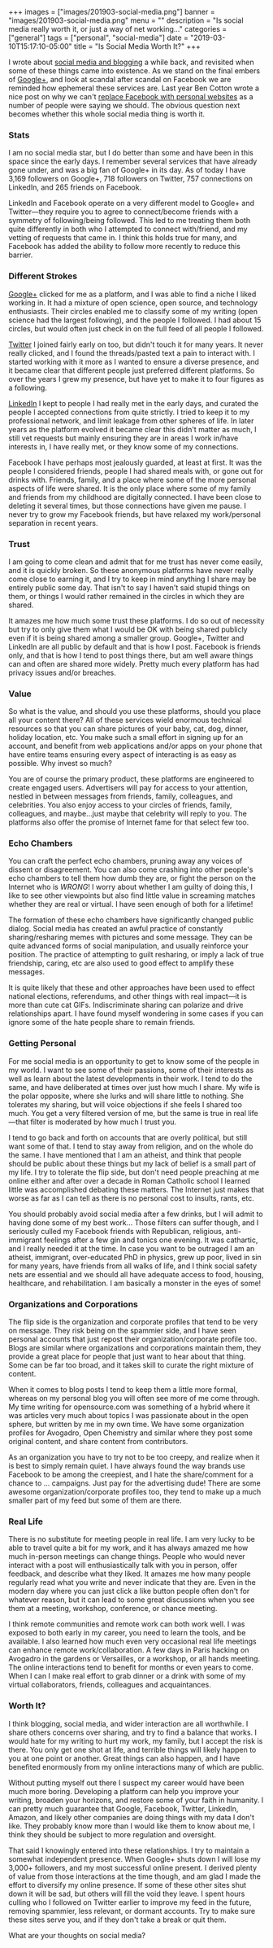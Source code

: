 +++
images = ["images/201903-social-media.png"]
banner = "images/201903-social-media.png"
menu = ""
description = "Is social media really worth it, or just a way of net working..."
categories = ["general"]
tags = ["personal", "social-media"]
date = "2019-03-10T15:17:10-05:00"
title = "Is Social Media Worth It?"
+++

I wrote about [social media and blogging][social-media-blogging] a while back, and revisited when some of these things came into existence. As we stand on the final embers of [Google+][gplus], and look at scandal after scandal on Facebook we are reminded how ephemeral these services are. Last year Ben Cotton wrote a nice post on why we can't [replace Facebook with personal websites][fiasco-facebook] as a number of people were saying we should. The obvious question next becomes whether this whole social media thing is worth it.

<!--more-->

### Stats

I am no social media star, but I do better than some and have been in this space since the early days. I remember several services that have already gone under, and was a big fan of Google+ in its day. As of today I have 3,169 followers on Google+, 718 followers on Twitter, 757 connections on LinkedIn, and 265 friends on Facebook.

LinkedIn and Facebook operate on a very different model to Google+ and Twitter&mdash;they require you to agree to connect/become friends with a symmetry of following/being followed. This led to me treating them both quite differently in both who I attempted to connect with/friend, and my vetting of requests that came in. I think this holds true for many, and Facebook has added the ability to follow more recently to reduce this barrier.

### Different Strokes

[Google+][me-gplus] clicked for me as a platform, and I was able to find a niche I liked working in. It had a mixture of open science, open source, and technology enthusiasts. Their circles enabled me to classify some of my writing (open science had the largest following), and the people I followed. I had about 15 circles, but would often just check in on the full feed of all people I followed.

[Twitter][me-twitter] I joined fairly early on too, but didn't touch it for many years. It never really clicked, and I found the threads/pasted text a pain to interact with. I started working with it more as I wanted to ensure a diverse presence, and it became clear that different people just preferred different platforms. So over the years I grew my presence, but have yet to make it to four figures as a following.

[LinkedIn][me-linkedin] I kept to people I had really met in the early days, and curated the people I accepted connections from quite strictly. I tried to keep it to my professional network, and limit leakage from other spheres of life. In later years as the platform evolved it became clear this didn't matter as much, I still vet requests but mainly ensuring they are in areas I work in/have interests in, I have really met, or they know some of my connections.

Facebook I have perhaps most jealously guarded, at least at first. It was the people I considered friends, people I had shared meals with, or gone out for drinks with. Friends, family, and a place where some of the more personal aspects of life were shared. It is the only place where some of my family and friends from my childhood are digitally connected. I have been close to deleting it several times, but those connections have given me pause. I never try to grow my Facebook friends, but have relaxed my work/personal separation in recent years. 

### Trust

I am going to come clean and admit that for me trust has never come easily, and it is quickly broken. So these anonymous platforms have never really come close to earning it, and I try to keep in mind anything I share may be entirely public some day. That isn't to say I haven't said stupid things on them, or things I would rather remained in the circles in which they are shared.

It amazes me how much some trust these platforms. I do so out of necessity but try to only give them what I would be OK with being shared publicly even if it is being shared among a smaller group. Google+, Twitter and LinkedIn are all public by default and that is how I post. Facebook is friends only, and that is how I tend to post things there, but am well aware things can and often are shared more widely. Pretty much every platform has had privacy issues and/or breaches.

### Value

So what is the value, and should you use these platforms, should you place all your content there? All of these services wield enormous technical resources so that you can share pictures of your baby, cat, dog, dinner, holiday location, etc. You make such a small effort in signing up for an account, and benefit from web applications and/or apps on your phone that have entire teams ensuring every aspect of interacting is as easy as possible. Why invest so much?

You are of course the primary product, these platforms are engineered to create engaged users. Advertisers will pay for access to your attention, nestled in between messages from friends, family, colleagues, and celebrities. You also enjoy access to your circles of friends, family, colleagues, and maybe...just maybe that celebrity will reply to you. The platforms also offer the promise of Internet fame for that select few too.

### Echo Chambers

You can craft the perfect echo chambers, pruning away any voices of dissent or disagreement. You can also come crashing into other people's echo chambers to tell them how dumb they are, or fight the person on the Internet who is *WRONG*! I worry about whether I am guilty of doing this, I like to see other viewpoints but also find little value in screaming matches whether they are real or virtual. I have seen enough of both for a lifetime!

The formation of these echo chambers have significantly changed public dialog. Social media has created an awful practice of constantly sharing/resharing memes with pictures and some message. They can be quite advanced forms of social manipulation, and usually reinforce your position. The practice of attempting to guilt resharing, or imply a lack of true friendship, caring, etc are also used to good effect to amplify these messages.

It is quite likely that these and other approaches have been used to effect national elections, referendums, and other things with real impact&mdash;it is more than cute cat GIFs. Indiscriminate sharing can polarize and drive relationships apart. I have found myself wondering in some cases if you can ignore some of the hate people share to remain friends.

### Getting Personal

For me social media is an opportunity to get to know some of the people in my world. I want to see some of their passions, some of their interests as well as learn about the latest developments in their work. I tend to do the same, and have deliberated at times over just how much I share. My wife is the polar opposite, where she lurks and will share little to nothing. She tolerates my sharing, but will voice objections if she feels I shared too much. You get a very filtered version of me, but the same is true in real life&mdash;that filter is moderated by how much I trust you.

I tend to go back and forth on accounts that are overly political, but still want some of that. I tend to stay away from religion, and on the whole do the same. I have mentioned that I am an atheist, and think that people should be public about these things but my lack of belief is a small part of my life. I try to tolerate the flip side, but don't need people preaching at me online either and after over a decade in Roman Catholic school I learned little was accomplished debating these matters. The Internet just makes that worse as far as I can tell as there is no personal cost to insults, rants, etc.

You should probably avoid social media after a few drinks, but I will admit to having done some of my best work... Those filters can suffer though, and I seriously culled my Facebook friends with Republican, religious, anti-immigrant feelings after a few gin and tonics one evening. It was cathartic, and I really needed it at the time. In case you want to be outraged I am an atheist, immigrant, over-educated PhD in physics, grew up poor, lived in sin for many years, have friends from all walks of life, and I think social safety nets are essential and we should all have adequate access to food, housing, healthcare, and rehabilitation. I am basically a monster in the eyes of some!

### Organizations and Corporations

The flip side is the organization and corporate profiles that tend to be very on message. They risk being on the spammier side, and I have seen personal accounts that just repost their organization/corporate profile too. Blogs are similar where organizations and corporations maintain them, they provide a great place for people that just want to hear about that thing. Some can be far too broad, and it takes skill to curate the right mixture of content. 

When it comes to blog posts I tend to keep them a little more formal, whereas on my personal blog you will often see more of me come through. My time writing for opensource.com was something of a hybrid where it was articles very much about topics I was passionate about in the open sphere, but written by me in my own time. We have some organization profiles for Avogadro, Open Chemistry and similar where they post some original content, and share content from contributors.

As an organization you have to try not to be too creepy, and realize when it is best to simply remain quiet. I have always found the way brands use Facebook to be among the creepiest, and I hate the share/comment for a chance to ... campaigns. Just pay for the advertising dude! There are some awesome organization/corporate profiles too, they tend to make up a much smaller part of my feed but some of them are there.

### Real Life

There is no substitute for meeting people in real life. I am very lucky to be able to travel quite a bit for my work, and it has always amazed me how much in-person meetings can change things. People who would never interact with a post will enthusiastically talk with you in person, offer feedback, and describe what they liked. It amazes me how many people regularly read  what you write and never indicate that they are. Even in the modern day where you can just click a like button people often don't for whatever reason, but it can lead to some great discussions when you see them at a meeting, workshop, conference, or chance meeting.

I think remote communities and remote work can both work well. I was exposed to both early in my career, you need to learn the tools, and be available. I also learned how much even very occasional real life meetings can enhance remote work/collaboration. A few days in Paris hacking on Avogadro in the gardens or Versailles, or a workshop, or all hands meeting. The online interactions tend to benefit for months or even years to come. When I can I make real effort to grab dinner or a drink with some of my virtual collaborators, friends, colleagues and acquaintances.

### Worth It?

I think blogging, social media, and wider interaction are all worthwhile. I share others concerns over sharing, and try to find a balance that works. I would hate for my writing to hurt my work, my family, but I accept the risk is there. You only get one shot at life, and terrible things will likely happen to you at one point or another. Great things can also happen, and I have benefited enormously from my online interactions many of which are public.

Without putting myself out there I suspect my career would have been much more boring. Developing a platform can help you improve your writing, broaden your horizons, and restore some of your faith in humanity. I can pretty much guarantee that Google, Facebook, Twitter, LinkedIn, Amazon, and likely other companies are doing things with my data I don't like. They probably know more than I would like them to know about me, I think they should be subject to more regulation and oversight.

That said I knowingly entered into these relationships. I try to maintain a somewhat independent presence. When Google+ shuts down I will lose my 3,000+ followers, and my most successful online present. I derived plenty of value from those interactions at the time though, and am glad I made the effort to diversify my online presence. If some of these other sites shut down it will be sad, but others will fill the void they leave. I spent hours culling who I followed on Twitter earlier to improve my feed in the future, removing spammier, less relevant, or dormant accounts. Try to make sure these sites serve you, and if they don't take a break or quit them.

What are your thoughts on social media?

[social-media-blogging]: /2016/12/social-media-and-blogging/
[gplus]: https://plus.google.com/
[fiasco-facebook]: https://funnelfiasco.com/blog/2018/12/28/we-cant-replace-facebook-with-personal-websites/
[me-gplus]: https://plus.google.com/+MarcusHanwell
[me-twitter]: https://twitter.com/mhanwell
[me-linkedin]: https://www.linkedin.com/in/mhanwell/
